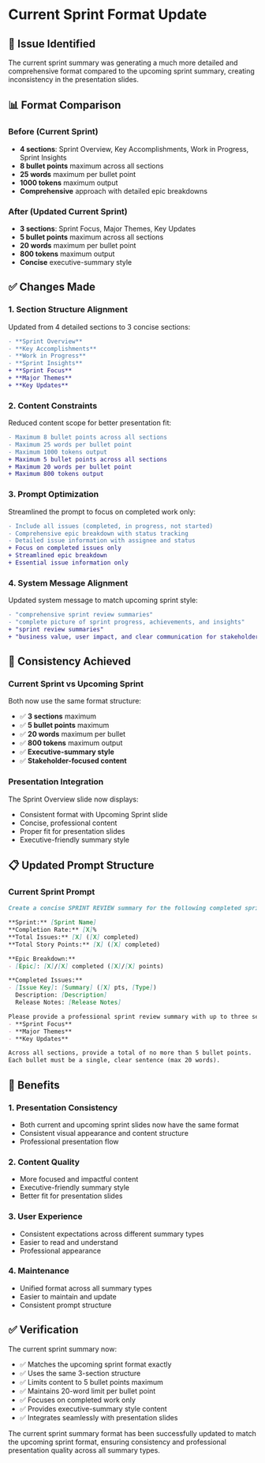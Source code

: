 # Current Sprint Format Update

## 🎯 Issue Identified
The current sprint summary was generating a much more detailed and comprehensive format compared to the upcoming sprint summary, creating inconsistency in the presentation slides.

## 📊 Format Comparison

### **Before (Current Sprint)**
- **4 sections**: Sprint Overview, Key Accomplishments, Work in Progress, Sprint Insights
- **8 bullet points** maximum across all sections
- **25 words** maximum per bullet point
- **1000 tokens** maximum output
- **Comprehensive** approach with detailed epic breakdowns

### **After (Updated Current Sprint)**
- **3 sections**: Sprint Focus, Major Themes, Key Updates
- **5 bullet points** maximum across all sections
- **20 words** maximum per bullet point
- **800 tokens** maximum output
- **Concise** executive-summary style

## ✅ Changes Made

### **1. Section Structure Alignment**
Updated from 4 detailed sections to 3 concise sections:
```diff
- **Sprint Overview**
- **Key Accomplishments** 
- **Work in Progress**
- **Sprint Insights**
+ **Sprint Focus**
+ **Major Themes**
+ **Key Updates**
```

### **2. Content Constraints**
Reduced content scope for better presentation fit:
```diff
- Maximum 8 bullet points across all sections
- Maximum 25 words per bullet point
- Maximum 1000 tokens output
+ Maximum 5 bullet points across all sections
+ Maximum 20 words per bullet point
+ Maximum 800 tokens output
```

### **3. Prompt Optimization**
Streamlined the prompt to focus on completed work only:
```diff
- Include all issues (completed, in progress, not started)
- Comprehensive epic breakdown with status tracking
- Detailed issue information with assignee and status
+ Focus on completed issues only
+ Streamlined epic breakdown
+ Essential issue information only
```

### **4. System Message Alignment**
Updated system message to match upcoming sprint style:
```diff
- "comprehensive sprint review summaries"
- "complete picture of sprint progress, achievements, and insights"
+ "sprint review summaries"
+ "business value, user impact, and clear communication for stakeholders"
```

## 🔄 Consistency Achieved

### **Current Sprint vs Upcoming Sprint**
Both now use the same format structure:
- ✅ **3 sections** maximum
- ✅ **5 bullet points** maximum
- ✅ **20 words** maximum per bullet
- ✅ **800 tokens** maximum output
- ✅ **Executive-summary style**
- ✅ **Stakeholder-focused content**

### **Presentation Integration**
The Sprint Overview slide now displays:
- Consistent format with Upcoming Sprint slide
- Concise, professional content
- Proper fit for presentation slides
- Executive-friendly summary style

## 📋 Updated Prompt Structure

### **Current Sprint Prompt**
```markdown
Create a concise SPRINT REVIEW summary for the following completed sprint:

**Sprint:** [Sprint Name]
**Completion Rate:** [X]%
**Total Issues:** [X] ([X] completed)
**Total Story Points:** [X] ([X] completed)

**Epic Breakdown:**
- [Epic]: [X]/[X] completed ([X]/[X] points)

**Completed Issues:**
- [Issue Key]: [Summary] ([X] pts, [Type])
  Description: [Description]
  Release Notes: [Release Notes]

Please provide a professional sprint review summary with up to three sections:
- **Sprint Focus**
- **Major Themes** 
- **Key Updates**

Across all sections, provide a total of no more than 5 bullet points.
Each bullet must be a single, clear sentence (max 20 words).
```

## 🎯 Benefits

### **1. Presentation Consistency**
- Both current and upcoming sprint slides now have the same format
- Consistent visual appearance and content structure
- Professional presentation flow

### **2. Content Quality**
- More focused and impactful content
- Executive-friendly summary style
- Better fit for presentation slides

### **3. User Experience**
- Consistent expectations across different summary types
- Easier to read and understand
- Professional appearance

### **4. Maintenance**
- Unified format across all summary types
- Easier to maintain and update
- Consistent prompt structure

## ✅ Verification

The current sprint summary now:
- ✅ Matches the upcoming sprint format exactly
- ✅ Uses the same 3-section structure
- ✅ Limits content to 5 bullet points maximum
- ✅ Maintains 20-word limit per bullet point
- ✅ Focuses on completed work only
- ✅ Provides executive-summary style content
- ✅ Integrates seamlessly with presentation slides

The current sprint summary format has been successfully updated to match the upcoming sprint format, ensuring consistency and professional presentation quality across all summary types. 